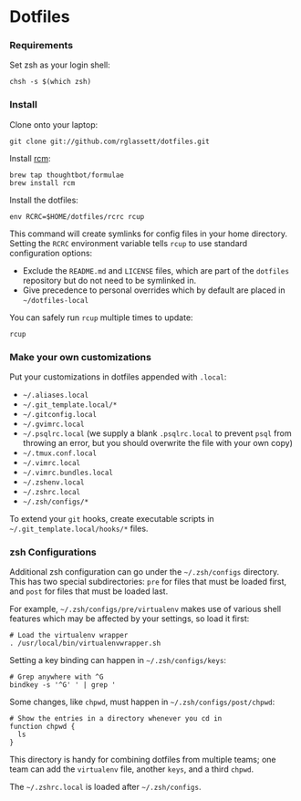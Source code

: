 # Dotfiles

### Requirements

Set zsh as your login shell:

    chsh -s $(which zsh)

### Install

Clone onto your laptop:

    git clone git://github.com/rglassett/dotfiles.git

Install [rcm](https://github.com/thoughtbot/rcm):

    brew tap thoughtbot/formulae
    brew install rcm

Install the dotfiles:

    env RCRC=$HOME/dotfiles/rcrc rcup

This command will create symlinks for config files in your home
directory.  Setting the `RCRC` environment variable tells `rcup` to use
standard configuration options:

* Exclude the `README.md` and `LICENSE` files, which are part of the
  `dotfiles` repository but do not need to be symlinked in.
* Give precedence to personal overrides which by default are placed in
  `~/dotfiles-local`

You can safely run `rcup` multiple times to update:

    rcup

### Make your own customizations

Put your customizations in dotfiles appended with `.local`:

* `~/.aliases.local`
* `~/.git_template.local/*`
* `~/.gitconfig.local`
* `~/.gvimrc.local`
* `~/.psqlrc.local` (we supply a blank `.psqlrc.local` to prevent `psql`
  from throwing an error, but you should overwrite the file with your
  own copy)
* `~/.tmux.conf.local`
* `~/.vimrc.local`
* `~/.vimrc.bundles.local`
* `~/.zshenv.local`
* `~/.zshrc.local`
* `~/.zsh/configs/*`

To extend your `git` hooks, create executable scripts in
`~/.git_template.local/hooks/*` files.

### zsh Configurations

Additional zsh configuration can go under the `~/.zsh/configs`
directory. This has two special subdirectories: `pre` for files that
must be loaded first, and `post` for files that must be loaded last.

For example, `~/.zsh/configs/pre/virtualenv` makes use of various shell
features which may be affected by your settings, so load it first:

    # Load the virtualenv wrapper
    . /usr/local/bin/virtualenvwrapper.sh

Setting a key binding can happen in `~/.zsh/configs/keys`:

    # Grep anywhere with ^G
    bindkey -s '^G' ' | grep '

Some changes, like `chpwd`, must happen in `~/.zsh/configs/post/chpwd`:

    # Show the entries in a directory whenever you cd in
    function chpwd {
      ls
    }

This directory is handy for combining dotfiles from multiple teams; one
team can add the `virtualenv` file, another `keys`, and a third `chpwd`.

The `~/.zshrc.local` is loaded after `~/.zsh/configs`.
